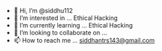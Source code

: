 - 👋 Hi, I’m @siddhu112
- 👀 I’m interested in ... Ethical Hacking
- 🌱 I’m currently learning ... Ethical Hacking
- 💞️ I’m looking to collaborate on ... 
- 📫 How to reach me ... siddhantrs143@gmail.com

<!---
siddhu112/siddhu112 is a ✨ special ✨ repository because its `README.md` (this file) appears on your GitHub profile.
You can click the Preview link to take a look at your changes.
--->
